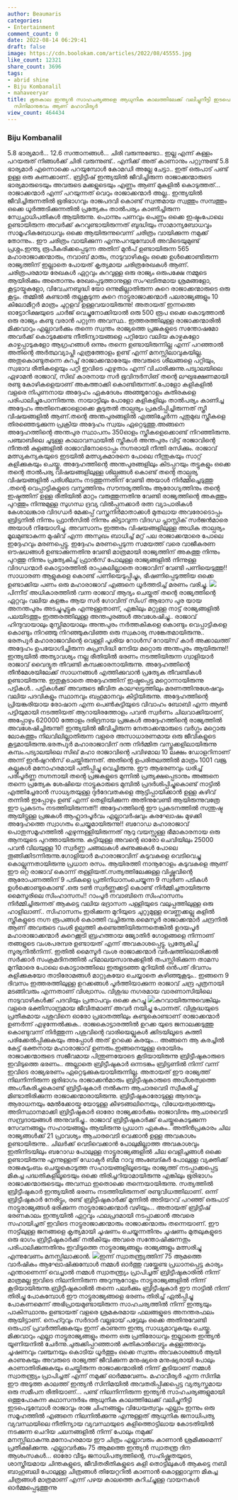 ```yaml
---
author: Beaumaris
categories:
- Entertainment
comment_count: 0
date: 2022-08-14 06:29:41
draft: false
image: https://cdn.boolokam.com/articles/2022/08/45555.jpg
like_count: 12321
share_count: 3696
tags:
- abrid shine
- Biju Kombanalil
- mahaveeryar
title: ഭൂതകാല ഇന്ത്യൻ സാഹചര്യങ്ങളെ ആധുനിക കാലത്തിലേക്ക് വലിച്ചുനീട്ടി ഇടപെടുന്ന അത്യുഗ്രൻ
  സിനിമാനുഭവം ആണ് മഹാവീര്യർ
view_count: 464434
---
```


### **Biju Kombanalil**

5.8 ഭാര്യമാർ... 12.6 സന്താനങ്ങൾ... ചിരി വരുന്നുണ്ടോ.. ഇല്ല എന്ന് കള്ളം പറയരുത് നിങ്ങൾക്ക് ചിരി വരുന്നുണ്ട്.. എനിക്ക് അത് കാണാനും പറ്റുന്നുണ്ട് 5.8 ഭാര്യമാർ എന്നൊക്കെ പറയുമ്പോൾ കോമഡി അല്ലേ ചേട്ടാ.. ഇത് ഒരുപാട് പണ്ട് ഉള്ള ഒരു കണക്കാണ്.. ബ്രിട്ടീഷ് ഇന്ത്യയിൽ ജീവിച്ചിരുന്ന രാജാക്കന്മാരുടെ ഭാര്യമാരുടെയും അവരുടെ മക്കളുടെയും എണ്ണം ആണ് മുകളിൽ കൊടുത്തത്... രാജാക്കന്മാർ എന്ന് പറയുന്നത് വെറും രാജാക്കന്മാർ അല്ല.. ഇന്ത്യയിൽ ജീവിച്ചിരുന്നതിൽ ഭൂരിഭാഗവും രാജപദവി കൊണ്ട് സ്വന്തമായ സ്വത്തും സമ്പത്തും ഒക്കെ ധൂർത്തടിക്കുന്നതിൽ പ്രത്യേകം താൽപര്യം കാണിച്ചിരുന്ന സ്വേച്ഛാധിപതികൾ ആയിരുന്നു. പൊന്നും പണവും പെണ്ണും ഒക്കെ ഇഷ്ടംപോലെ ഉണ്ടായിരുന്ന അവർക്ക് കുറവുണ്ടായിരുന്നത് ബുദ്ധിയും സാമാന്യബോധവും സാമൂഹികബോധവും ഒക്കെ ആയിരുന്നുവെന്ന് ചരിത്രം വായിക്കുന്ന നമുക്ക് തോന്നും.. ഈ ചരിത്രം വായിക്കുന്ന എന്നുപറയുമ്പോൾ അവിടെയുമുണ്ട് പ്രശ്നം.ഇന്ത്യ രൂപീകരിക്കപ്പെടുന്ന അതിന് മുൻപ് ഉണ്ടായിരുന്ന 565 മഹാരാജാക്കന്മാരും, നവാബ് മാരും, നാടുവാഴികളും ഒക്കെ ഉൾക്കൊണ്ടിരുന്ന രാജ്യത്തിന് ഇല്ലാതെ പോയത് കൃത്യമായ ചരിത്രരേഖകൾ ആണ്. ചരിത്രപരമായ രേഖകൾ ഏറ്റവും കുറവുള്ള ഒരു രാജ്യം ഒരുപക്ഷേ നമ്മുടെ ആയിരിക്കും അതൊന്നും രേഖപ്പെടുത്താനുള്ള സംഘടിതമായ ശ്രമങ്ങളോ, കൂട്ടായ്മകളോ, വിവേചനബുദ്ധി യോ ഒന്നുമില്ലാതിരുന്ന കുറെ രാജാക്കന്മാരുടെ ഒരു കൂട്ടം. തമ്മിൽ കണ്ടാൽ തല്ലുകൂടുന്ന കുറെ നാട്ടുരാജാക്കന്മാർ പലരാജ്യങ്ങളും 10 കിലോമീറ്റർ മാത്രം ചുറ്റളവ് ഉള്ളവയായിരുന്നു! അതായത് ഇന്നത്തെ ഓട്ടോറിക്ഷയുടെ ചാർജ് വെച്ചുനോക്കിയാൽ ഒരു 500 രൂപ ഒക്കെ കൊടുത്താൽ ഒരു രാജ്യം കണ്ടു വരാൻ പറ്റുന്ന അവസ്ഥ.. ഇത്തരത്തിലുള്ള രാജാക്കന്മാരിൽ മിക്കവാറും എല്ലാവർക്കും തന്നെ സ്വന്തം രാജ്യത്തെ പ്രജകളുടെ സന്തോഷമോ അവർക്ക് കൊടുക്കേണ്ട നീതിന്യായങ്ങളെ പറ്റിയോ വലിയ കാഴ്ചകളോ കാഴ്ചപ്പാടുകളോ ആഗ്രഹങ്ങൾ ഒന്നും തന്നെ ഉണ്ടായിരുന്നില്ല എന്ന് പറഞ്ഞാൽ അതിന്റെ അർത്ഥവ്യാപ്തി എത്രത്തോളം ഉണ്ട് എന്ന് മനസ്സിലാവുകയില്ല. അതുകൊണ്ടുതന്നെ കുറച്ച് രാജാക്കന്മാരേയും അവരുടെ ശീലങ്ങളെ പറ്റിയും, സ്വഭാവ രീതികളെയും പറ്റി ഇവിടെ എഴുതാം എന്ന് വിചാരിക്കുന്നു.പട്യാലയിലെ ഏഴാമൻ രാജാവ്, സിഖ് കാരനായ സർ ഭൂവിന്ദർസിങ് തന്റെ ലഘുഭക്ഷണമായി രണ്ടു കോഴികളെയാണ് അകത്താക്കി കൊണ്ടിരുന്നത്.പോളോ കളികളിൽ വളരെ നിപുണനായ അദ്ദേഹം ഏകദേശം അഞ്ഞൂറോളം കുതിരകളെ പരിപാലിച്ചുപോന്നിരുന്നു. നായാട്ടിലും പോളോ കളികളിലും താൽപര്യം കാണിച്ച അദ്ദേഹം അതിനെക്കാളൊക്കെ കൂടുതൽ താല്പര്യം പ്രകടിപ്പിച്ചിരുന്നത് സ്ത്രീ വിഷയങ്ങളിൽ ആണ്.തന്റെ അന്തപുരങ്ങളിൽ എത്തിച്ചേർന്ന പുതുമുഖ സ്ത്രീകളെ തിരഞ്ഞെടുക്കുന്ന പ്രക്രിയ അദ്ദേഹം സ്വയം ഏറ്റെടുത്തു.അങ്ങനെ അദ്ദേഹത്തിന്റെ അന്തപുര സ്ഥാപനം 350ഓളം സ്ത്രീകളെക്കൊണ്ട് നിറഞ്ഞിരുന്നു. പഞ്ചാബിലെ ചൂടുള്ള കാലാവസ്ഥയിൽ സ്ത്രീകൾ അന്തപുരം വിട്ട് രാജാവിന്റെ നീന്തൽ കുളങ്ങളിൽ രാജാവിനോടൊപ്പം നഗ്നരായി നീന്തി രസിക്കും. രാജാവ് മത്സ്യകന്യകയുടെ ഇടയിൽ മത്സ്യകുമാരനെ പോലെ നീന്തുകയും സാറ്റ് കളിക്കുകയും ചെയ്തു. അദ്ദേഹത്തിന്റെ അന്തപുരങ്ങളിലും കിടപ്പറയും തട്ടുകളും ഒക്കെ തന്റെ താൽപര്യ വിഷയങ്ങളിലുള്ള ശില്പങ്ങൾ കൊണ്ട് തന്റെ താല്പര്യ വിഷയങ്ങളിൽ പരിശീലനം നടത്തുന്നതിന് വേണ്ടി അയാൾ നിർമ്മിച്ചെടുത്തു .തന്റെ വെപ്പാട്ടികളുടെ വസ്ത്രത്തിനും സൗന്ദര്യത്തിനും ആരോഗ്യത്തിനും തന്റെ ഇഷ്ടത്തിന് ഉള്ള രീതിയിൽ മാറ്റം വരുത്തുന്നതിനു വേണ്ടി രാജ്യത്തിന്റെ അകത്തും പുറത്തും നിന്നുമുള്ള സുഗന്ധ ദ്രവ്യ വിൽപ്പനക്കാർ രത്ന വ്യാപാരികൾ കേശാലങ്കാര വിദഗ്ധർ മേക്കപ്പ് വസ്ത്രനിർമാതാക്കൾ മുതലായ അവരോടൊപ്പം ബ്രിട്ടനിൽ നിന്നും ഫ്രാൻസിൽ നിന്നും കിട്ടാവുന്ന വിദഗ്ധ പ്ലാസ്റ്റിക് സർജൻമാരെ അയാൾ നിയോഗിച്ചു. അവസാനം ഇത്തരം വിഷയങ്ങളിലുള്ള അധിക താല്പര്യം മൂലമുണ്ടാകുന്ന മുഷിവ് എന്ന അസുഖം ബാധിച്ച് മറ്റ് പല രാജാക്കന്മാരെ പോലെ ഇദ്ദേഹവും മരണപ്പെട്ടു. ഇദ്ദേഹം മരണപ്പെടുന്ന സമയത്ത് വരെ വാജീകരണ ഔഷധങ്ങൾ ഉണ്ടാക്കുന്നതിനു വേണ്ടി മാത്രമായി രാജ്യത്തിന് അകത്തു നിന്നും പുറത്തു നിന്നും പ്രത്യേകിച്ച് ഫ്രാൻസ് പോലുള്ള രാജ്യങ്ങളിൽ നിന്നുള്ള വിദഗ്ധന്മാർ കൊട്ടാരത്തിൽ രാപ്പകലില്ലാതെ രാജാവിന് വേണ്ടി പണിയെടുത്തു!! സാധാരണ ആളുകളെ കൊണ്ട് പണിയെടുപ്പിച്ചും, ഭീഷണിപ്പെടുത്തിയ ഒക്കെ ഉണ്ടാക്കിയ പണം ഒരു മഹാരാജാവ് എങ്ങനെ ധൂർത്തടിച്ച് മരണം വരിച്ചു. ![](https://cdn.boolokam.com/articles/2022/08/45555.jpg)പിന്നീട് അധികാരത്തിൽ വന്ന രാജാവ് ആദ്യം ചെയ്തത് തന്റെ രാജ്യത്തിന്റെ ഏറ്റവും വലിയ കളങ്കം ആയ സർ ഗോവിന്ദ് സിംഗ് ആഭാസ പുര യായ അനന്തപുരം അടച്ചുപൂട്ടുക എന്നുള്ളതാണ്, എങ്കിലും മറ്റുള്ള നാട്ട് രാജ്യങ്ങളിൽ പലയിടത്തും ഇത്തരത്തിലുള്ള അന്തപുരങ്ങൾ അവശേഷിച്ചു.. രാജാവ് ഹിന്ദുവായാലും മുസ്ലിമായാലും അന്തപുരം നർത്തകികളെ കൊണ്ടും വെപ്പാട്ടികളെ കൊണ്ടും നിറഞ്ഞു നിറഞ്ഞുകവിഞ്ഞ ഒരു സ്വകാര്യ സങ്കേതമായിരുന്നു.. ഭരത്പൂർ മഹാരാജാവിന്റെ വെള്ളി പൂശിയ റോൾസ് റോയ്സ് കാർ അക്കാലത്ത് അദ്ദേഹം ഉപയോഗിച്ചിരുന്ന കുപ്രസിദ്ധി നേടിയ മറ്റൊരു അന്തപുരം ആയിരുന്നു!! ഇന്ത്യയിൽ അത്യാവശ്യം നല്ല രീതിയിൽ ഭരണം നടത്തിയിരുന്ന ഗ്വാളിയാർ രാജാവ് വൈദ്യുത തീവണ്ടി കമ്പക്കാരനായിരുന്നു. അദ്ദേഹത്തിന്റെ തീൻമേശയിലേക്ക് സാധനങ്ങൾ എത്തിക്കുവാൻ പ്രത്യേക തീവണ്ടികൾ ഉണ്ടായിരുന്നു. ഇതുകൂടാതെ അദ്ദേഹത്തിന് ഇഷ്ടപ്പെട്ട മറ്റൊന്നായിരുന്നു പട്ടികൾ.. പട്ടികൾക്ക് അവരുടെ ജീവിത കാലഘട്ടത്തിലും മരണത്തിനുശേഷവും വലിയ പദവികളും സ്ഥാനവും ബഹുമാനവും കിട്ടിയിരുന്നു. അദ്ദേഹത്തിന്റെ പ്രിയങ്കരിയായ രോഷാന എന്ന പെൺകുട്ടിയുടെ വിവാഹം ബോബി എന്ന ആൺ പട്ടിയുമായി നടത്തിയത് ആറായിരത്തോളം പവൻ സ്വർണം ചിലവാക്കിയാണ്, അപ്പോഴും 620000 ത്തോളം ദരിദ്രനായ പ്രജകൾ അദ്ദേഹത്തിന്റെ രാജ്യത്തിൽ അവശേഷിച്ചിരുന്നു!! ഇന്ത്യയിൽ ജീവിച്ചിരുന്ന നേതാക്കന്മാരുടെ വർഗ്ഗം മറ്റൊരു ലോകത്തും നിലവിലില്ലാതിരുന്ന വളരെ അസാധാരണമായ ഒരു ജീവികളുടെ കൂട്ടമായിരുന്നു.ഭരത്പൂർ മഹാരാജാവിന് ദന്ത നിർമ്മിത വസ്തുക്കളിലായിരുന്നു കമ്പം.പട്യാലയിലെ സിഖ് മഹാ രാജാവിന്റെ പവിഴമാല 10 ലക്ഷം ഡോളറിനാണ് അന്ന് ഇൻഷുറൻസ് ചെയ്തിരുന്നത്. അതിന്റെ ഉപരിതലത്തിൽ മാത്രം 1001 വജ്ര കല്ലുകൾ മനോഹരമായി പതിപ്പിച്ചു വെച്ചിരുന്നു. ഈ ആഭരണവും ധരിച്ച് പരിപൂർണ്ണ നഗ്നനായി തന്റെ പ്രജകളുടെ മുന്നിൽ പ്രത്യക്ഷപ്പെടാനും അങ്ങനെ തന്നെ പ്രത്യേക ശേഷിയെ നാട്ടുകാരുടെ മുമ്പിൽ പ്രദർശിപ്പിച്ചുകൊണ്ട് നാട്ടിൽ എത്തിച്ചേരാൻ സാധ്യതയുള്ള ദുർദേവതകളെ ആട്ടിപ്പായിക്കാൻ ഉള്ള കഴിവ് തന്നിൽ ഇപ്പോഴും ഉണ്ട് എന്ന് തെളിയിക്കുന്ന അതിനുവേണ്ടി ആയിരുന്നുവത്രേ ഈ പ്രകടനം നടത്തിയിരുന്നത്!! അദ്ദേഹത്തിന്റെ ഈ പ്രകടനത്തിൽ സന്തുഷ്ട ആയിട്ടുള്ള പ്രജകൾ ആഹ്ലാദപൂർവം എല്ലാവർഷവും കരഘോഷം മുഴക്കി അദ്ദേഹത്തെ സ്വാഗതം ചെയ്യുമായിരുന്നു!! ബറോഡ മഹാരാജാവ് പൊതുസമൂഹത്തിൽ എഴുന്നള്ളിയിരുന്നത് നൂറു വയസ്സുള്ള ഭീമാകാരനായ ഒരു ആനയുടെ പുറത്തായിരുന്നു. കട്ടിയുള്ള അവന്റെ ഓരോ ചെവിയിലും 25000 പവൻ വിലയുള്ള 10 സ്വർണ്ണ ചങ്ങലകൾ കുണുക്കുകൾ പോലെ തൂങ്ങിക്കിടന്നിരുന്നു.ഗോളിയാർ മഹാരാജാവിന് കടുവകളെ വെടിവെച്ചു കൊല്ലുന്നതായിരുന്നു പ്രധാന രസം. ആയിരത്തി നാനൂറോളം കടുവകളെ ആണ് ഈ ഒറ്റ രാജാവ് കൊന്ന് തള്ളിയത്.സത്യത്തിലേക്കുള്ള വിഷ്ണുവിന്റെ ആരോപണത്തിന് 9 പടികളെ പ്രതിനിധാനംചെയ്യുന്ന 9 സ്വർണ പടികൾ ഉൾക്കൊണ്ടുകൊണ്ട് .ഒരു ടൺ സ്വർണ്ണക്കട്ടി കൊണ്ട് നിർമ്മിച്ചതായിരുന്നു മൈസൂരിലെ സിംഹാസനം!! റാംപൂർ നവാബിനെ സിംഹാസനം നിർമ്മിച്ചിരുന്നത് ആകട്ടെ വലിയ ഭദ്രാസന പള്ളിയുടെ വലുപ്പത്തിലുള്ള ഒരു ഹാളിലാണ്.. സിഹാസനം ഇരിക്കുന്ന മുറിയുടെ ചുറ്റുമുള്ള വെണ്ണക്കല്ലു കളിൽ സ്ത്രീകളുടെ നഗ്ന രൂപങ്ങൾ കൊത്തി വച്ചിരുന്നു.മൈസൂർ രാജാക്കന്മാർ ചന്ദ്രനിൽ ആണ് അവരുടെ വംശി ഉല്പത്തി കണ്ടെത്തിയിരുന്നതെങ്കിൽ ഉദയപൂർ മഹാരാജാക്കന്മാർ കുറെക്കൂടി ബ്രഹത്തായ ജ്യോതിർ ഗോളങ്ങളെ നിന്നാണ് തങ്ങളുടെ വംശപരമ്പര ഉണ്ടായത് എന്ന് അവകാശപ്പെട്ടു. പ്രത്യേകിച്ച് സൂര്യനിൽനിന്ന്. ഇതിൽ മൈസൂർ വംശ രാജാക്കന്മാർ വർഷത്തിലൊരിക്കൽ സർക്കാർ സംക്രമദിനത്തിൽ ഹിമാലയസാനുക്കളിൽ തപസ്സിരിക്കുന്ന താമസ മുനിമാരെ പോലെ കൊട്ടാരത്തിലെ ഇരുളടഞ്ഞ മുറിയിൽ ഒൻപത് ദിവസം കുളിക്കുകയോ താടിരോമങ്ങൾ മാറ്റുകയോ ചെയ്യാതെ കഴിഞ്ഞുകൂടും.. ഇങ്ങനെ 9 ദിവസം ഇത്തരത്തിലുള്ള ഉറക്കങ്ങൾ പൂർത്തിയാക്കുന്ന രാജാവ് ചന്ദ്ര പുത്രനായി മടങ്ങിവരും എന്നതാണ് വിശ്വാസം. വിശുദ്ധ നഗരമായ വാരണാസിയിലെ നാടുവാഴികൾക്ക് പദവിയും പ്രതാപവും ഒക്കെ കുറച്ചു ![](https://cdn.boolokam.com/articles/2022/08/u5u5-1.jpg)കുറവായിരുന്നുവെങ്കിലും വളരെ ഭക്തിസാന്ദ്രമായ ജീവിതമാണ് അവർ നയിച്ചു പോന്നത്. വിശുദ്ധയുടെ പ്രതീകമായ പശുവിനെ ഓരോ പ്രഭാതത്തിലും കണ്ടുകൊണ്ടാണ് രാജാക്കന്മാർ ഉണർന്ന് എഴുന്നേൽക്കുക.. രാജകൊട്ടാരത്തിൽ ഉറക്ക യുടെ ജനാലക്കടുത്തു കൊണ്ടുവന്ന് നിർത്തുന്ന പശുവിന്റെ വാരിയെല്ലുകൾ ക്കിടയിലൂടെ കുത്തി പരിക്കേൽപ്പിക്കുകയും അപ്പോൾ അത് ഉറക്കെ കരയും... അങ്ങനെ ആ കരച്ചിൽ കേട്ട് ഭക്തനായ മഹാരാജാവ് ഉണരും.ഇങ്ങനെയുള്ള ഒരായിരം രാജാക്കന്മാരുടെ സജീവമായ പിന്തുണയോടെ കൂടിയായിരുന്നു ബ്രിട്ടീഷുകാരുടെ ഇവിടുത്തെ ഭരണം.. അല്ലാതെ ബ്രിട്ടീഷുകാർ ഒന്നടങ്കം ബ്രിട്ടണിൽ നിന്ന് വന്ന് ഇവിടെ രാജ്യഭരണം ഏറ്റെടുക്കുകയായിരുന്നില്ല. അതായത് ഈ രാജ്യത്ത് നിലനിന്നിരുന്ന ഭൂരിഭാഗം രാജാക്കൻമാരും ബ്രിട്ടീഷുകാരുടെ അധീശത്വത്തെ അംഗീകരിച്ചുകൊണ്ട് ബ്രിട്ടീഷുകാർ നൽകുന്ന ആചാരവെടി സ്വീകരിച്ച് മിണ്ടാതിരിക്കുന്ന രാജാക്കന്മാരായിരുന്നു. ബ്രിട്ടീഷുകാരോടുള്ള ആദരവും ആരാധനയും മേൽക്കോയ്മ യോടുള്ള കീഴടങ്ങലിനെയും, വിധേയത്വത്തെയും അടിസ്ഥാനമാക്കി ബ്രിട്ടീഷുകാർ ഓരോ രാജ്യക്കാർക്കും രാജാവിനും ആചാരവെടി സമ്പ്രദായങ്ങൾ അനുവദിച്ചു.. രാജാവ് ബ്രിട്ടീഷുകാർക്ക് ചെയ്തുകൊടുക്കുന്ന സേവനങ്ങളും സഹായങ്ങളും ആയിരുന്നു പ്രധാന ഏകകം.. അതിൻപ്രകാരം ചില രാജ്യങ്ങൾക്ക് 21 പ്രാവശ്യം ആചാരവെടി വെക്കാൻ ഉള്ള അവകാശം ഉണ്ടായിരുന്നു.. ചിലർക്ക് വെടിവെക്കാൻ പോലുമില്ലാത്ത അവകാശവും ഇതിനിടയിലും ബറോഡ പോലുള്ള നാട്ടുരാജ്യങ്ങളിൽ ചില വെളിച്ചങ്ങൾ ഒക്കെ ഉണ്ടായിരുന്നു എന്നുള്ളത് ഡോക്ടർ ബീമ റാവു അംബേദ്കർ പോലുള്ള വ്യക്തിക്ക് രാജകുടുംബം ചെയ്തുകൊടുത്ത സഹായങ്ങളിലൂടെയും രാജ്യത്ത് നടപ്പാക്കപ്പെട്ട മികച്ച പദ്ധതികളിലൂടെയും ഒക്കെ തിരിച്ചറിയാമായിരുന്നു എങ്കിലും ഭൂരിഭാഗം രാജാക്കന്മാരുടെയും അവസ്ഥ ഇതൊക്കെ തന്നെയായിരുന്നു. സത്യത്തിൽ ബ്രിട്ടീഷുകാർ ഇന്ത്യയിൽ ഭരണം നടത്തിയിരുന്നത് രണ്ടുവിധത്തിലാണ്. ഒന്ന് ബ്രിട്ടീഷുകാർ നേരിട്ടും, രണ്ട് ബ്രിട്ടീഷുകാർക്ക് മുന്നിൽ അടിയറവ് പറഞ്ഞ് ഒരുപാട് നാട്ടുരാജ്യങ്ങൾ ഭരിക്കുന്ന നാട്ടുരാജാക്കന്മാർ വഴിയും... അതായത് ബ്രിട്ടീഷ് ഭരണകാലം ഇന്ത്യയിൽ ഏറ്റവും ഫലപ്രദമായി നടപ്പാക്കാൻ അവരെ സഹായിച്ചത് ഇവിടെ നാട്ടുരാജാക്കന്മാരും രാജാക്കന്മാരും തന്നെയാണ്. ഈ നാട്ടിലുള്ള ജനങ്ങളെ കൃത്യമായി ചൂഷണം ചെയ്യുന്നതിനും ചൂഷണം മുതലുകളുടെ ഒരു ഭാഗം ബ്രിട്ടീഷുകാർക്ക് നൽകിയും അവരെ സന്തോഷിക്കുന്നതും പരിപാലിക്കുന്നതിനും ഇവിടുത്തെ നാട്ടുരാജ്യങ്ങളും രാജ്യങ്ങളും മത്സരിച്ചു എന്നുവേണം മനസ്സിലാക്കാൻ. ![](https://cdn.boolokam.com/articles/2022/08/355.jpg)ഇന്ന് സ്വാതന്ത്ര്യത്തിന് 75 ആമത്തെ വാർഷികം ആഘോഷിക്കുമ്പോൾ നമ്മൾ ഓർത്തു വയ്ക്കേണ്ട പ്രധാനപ്പെട്ട കാര്യം എന്താണെന്ന് വെച്ചാൽ നമ്മൾ സ്വാതന്ത്ര്യം പ്രാപിച്ചത് ബ്രിട്ടീഷുകാരിൽ നിന്ന് മാത്രമല്ല ഇവിടെ നിലനിന്നിരുന്ന അറുന്നൂറോളം നാട്ടുരാജ്യങ്ങളിൽ നിന്ന് കൂടിയായിരുന്നു.ബ്രിട്ടീഷുകാരിൽ തന്നെ പലർക്കും ബ്രിട്ടീഷുകാർ ഈ നാട്ടിൽ നിന്ന് തിരിച്ചു പോകുമ്പോൾ ഈ നാട്ടുരാജ്യങ്ങളെ ഭരണം തിരിച്ച് ഏൽപ്പിച്ചു പോകണമെന്ന് അഭിപ്രായമുണ്ടായിരുന്ന സാഹചര്യത്തിൽ നിന്ന് ഇന്ത്യയും പാകിസ്ഥാനും ഉണ്ടായത് വളരെ ശ്രമകരമായ ഫലങ്ങളുടെ അനന്തരഫലം ആയിട്ടാണ്. നെഹ്റുവും സർദാർ വല്ലഭായ് പട്ടേലും ഒക്കെ അതിനുവേണ്ടി ഒരുപാട് പ്രവർത്തിക്കുകയും ഇന്ന് കാണുന്ന ഇന്ത്യ സാധ്യമാവുകയും ചെയ്തു. മിക്കവാറും എല്ലാ നാട്ടുരാജ്യങ്ങളും തന്നെ ഒരു പ്രതിരോധവും ഇല്ലാതെ ഇന്ത്യൻ യൂണിയനിൽ ചേർന്നു.ചുരുക്കിപ്പറഞ്ഞാൽ കുതികാൽവെട്ടും കള്ളത്തരവും ചൂഷണവും വഞ്ചനയും കൊടിയ ധൂർത്തും ഒക്കെ സ്വന്തം അവകാശങ്ങൾ ആയി കാണുകയും അവരുടെ രാജ്യത്ത് ജീവിക്കുന്ന മനുഷ്യരെ മനുഷ്യരായി പോലും കാണാതിരിക്കുകയും ചെയ്തിരുന്ന രാജാക്കന്മാരിൽ നിന്ന് കൂടിയാണ് നമ്മൾ സ്വാതന്ത്ര്യം പ്രാപിച്ചത് എന്ന് നമുക്ക് ഓർമ്മവേണം. മഹാവീര്യർ എന്ന സിനിമ ഈ അടുത്ത കാലത്ത് ഇന്ത്യൻ സിനിമയിൽ അവതരിപ്പിക്കപ്പെട്ട വ്യത്യസ്തമായ ഒരു സമീപന രീതിയാണ്... പണ്ട് നിലനിന്നിരുന്ന ഇന്ത്യൻ സാഹചര്യങ്ങളുമായി ഒത്തുപോകുന്ന കഥാസന്ദർഭം ആധുനിക കാലത്തിലേക്ക് വലിച്ചുനീട്ടി ഇടപെടുമ്പോൾ രാജാവും രാജ ചിഹ്നങ്ങളും വിധേയത്വവും എല്ലാം ഇന്നും ഒരു സമൂഹത്തിൽ എങ്ങനെ നിലനിൽക്കുന്നു എന്നുള്ളത് ആധുനിക ജനാധിപത്യ വ്യവസ്ഥയിലെ നീതിന്യായ വ്യവസ്ഥയുടെ കളിത്തൊട്ടിലായ കോടതിയിൽ നടക്കുന്ന ചെറിയ ചലനങ്ങളിൽ നിന്ന് പോലും നമുക്ക് മനസ്സിലാകുന്നു.മനോഹരമായ ഈ ചിത്രം എല്ലാവരും കാണാൻ ശ്രമിക്കുമെന്ന് പ്രതീക്ഷിക്കുന്നു. എല്ലാവർക്കും 75 ആമത്തെ ഇന്ത്യൻ സ്വാതന്ത്ര ദിന ആശംസകൾ... ഓരോ വീടും ജനാധിപത്യത്തിന്റെ, സഹിഷ്ണുതയുടെ, ശാസ്ത്രീയമായ ചിന്തകളുടെ, ജീവിതരീതികളുടെ കളി തൊട്ടിലുകൾ ആകട്ടെ നബി ബാഹുബലി പോലുള്ള ചിത്രങ്ങൾ തിയേറ്ററിൽ കാണാൻ കൊള്ളാവുന്ന മികച്ച ചിത്രങ്ങൾ മാത്രമാണ് എന്ന് പഴയ കാലത്തെ കുറിച്ച്ചുള്ള വായനകൾ ഓർമ്മപ്പെടുത്തുന്നു